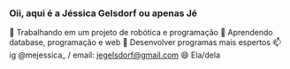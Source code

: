 ### Oii, aqui é a Jéssica Gelsdorf ou apenas Jé

 🔭 Trabalhando em um projeto de robótica e programação
 🌱 Aprendendo database, programação e web
 🤔 Desenvolver programas mais espertos 
 📫 ig @mejessica_ / email: jegelsdorf@gmail.com
 😄 Ela/dela
